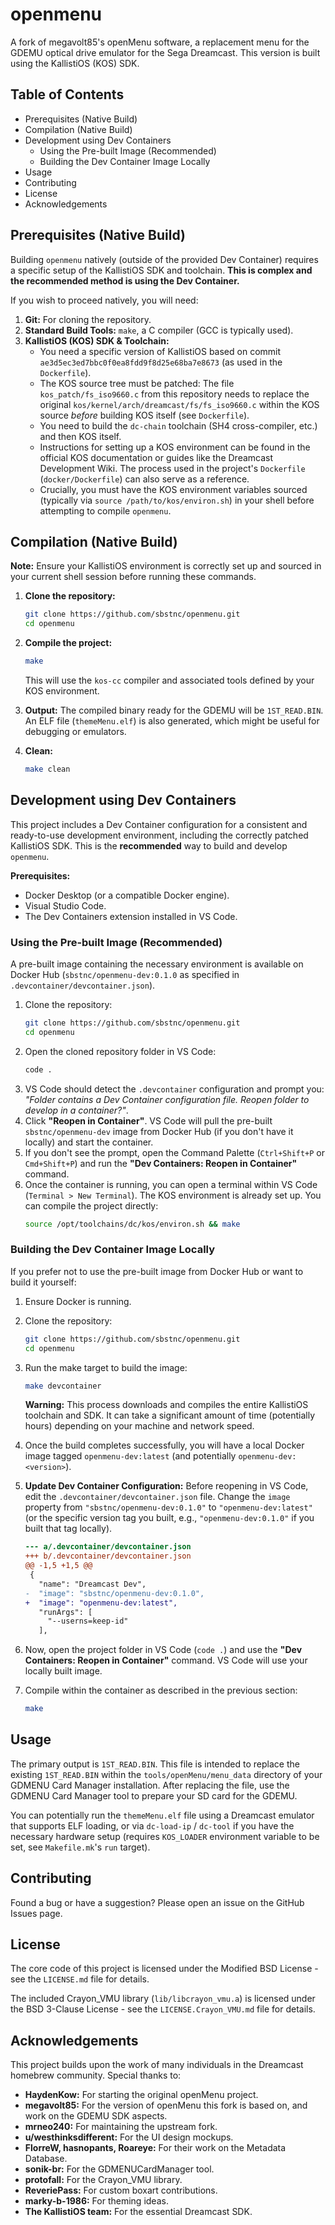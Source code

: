 # openmenu

A fork of megavolt85's openMenu software, a replacement menu for the GDEMU
optical drive emulator for the Sega Dreamcast. This version is built using the
KallistiOS (KOS) SDK.

## Table of Contents

- Prerequisites (Native Build)
- Compilation (Native Build)
- Development using Dev Containers
  - Using the Pre-built Image (Recommended)
  - Building the Dev Container Image Locally
- Usage
- Contributing
- License
- Acknowledgements

## Prerequisites (Native Build)

Building `openmenu` natively (outside of the provided Dev Container) requires a
specific setup of the KallistiOS SDK and toolchain. **This is complex and the
recommended method is using the Dev Container.**

If you wish to proceed natively, you will need:

1.  **Git:** For cloning the repository.
2.  **Standard Build Tools:** `make`, a C compiler (GCC is typically used).
3.  **KallistiOS (KOS) SDK & Toolchain:**
    - You need a specific version of KallistiOS based on commit
      `ae3d5ec3ed7bbc0f0ea8fdd9f8d25e68ba7e8673` (as used in the `Dockerfile`).
    - The KOS source tree must be patched: The file `kos_patch/fs_iso9660.c`
      from this repository needs to replace the original
      `kos/kernel/arch/dreamcast/fs/fs_iso9660.c` within the KOS source _before_
      building KOS itself (see `Dockerfile`).
    - You need to build the `dc-chain` toolchain (SH4 cross-compiler, etc.) and
      then KOS itself.
    - Instructions for setting up a KOS environment can be found in the official
      KOS documentation or guides like the Dreamcast Development Wiki. The
      process used in the project's `Dockerfile` (`docker/Dockerfile`) can also
      serve as a reference.
    - Crucially, you must have the KOS environment variables sourced (typically
      via `source /path/to/kos/environ.sh`) in your shell before attempting to
      compile `openmenu`.

## Compilation (Native Build)

**Note:** Ensure your KallistiOS environment is correctly set up and sourced in
your current shell session before running these commands.

1.  **Clone the repository:**

    ```bash
    git clone https://github.com/sbstnc/openmenu.git
    cd openmenu
    ```

2.  **Compile the project:**

    ```bash
    make
    ```

    This will use the `kos-cc` compiler and associated tools defined by your KOS
    environment.

3.  **Output:** The compiled binary ready for the GDEMU will be `1ST_READ.BIN`.
    An ELF file (`themeMenu.elf`) is also generated, which might be useful for
    debugging or emulators.

4.  **Clean:**
    ```bash
    make clean
    ```

## Development using Dev Containers

This project includes a Dev Container configuration for a consistent and
ready-to-use development environment, including the correctly patched KallistiOS
SDK. This is the **recommended** way to build and develop `openmenu`.

**Prerequisites:**

- Docker Desktop (or a compatible Docker engine).
- Visual Studio Code.
- The Dev Containers extension installed in VS Code.

### Using the Pre-built Image (Recommended)

A pre-built image containing the necessary environment is available on Docker
Hub (`sbstnc/openmenu-dev:0.1.0` as specified in
`.devcontainer/devcontainer.json`).

1.  Clone the repository:
    ```bash
    git clone https://github.com/sbstnc/openmenu.git
    cd openmenu
    ```
2.  Open the cloned repository folder in VS Code:
    ```bash
    code .
    ```
3.  VS Code should detect the `.devcontainer` configuration and prompt you:
    _"Folder contains a Dev Container configuration file. Reopen folder to
    develop in a container?"_.
4.  Click **"Reopen in Container"**. VS Code will pull the pre-built
    `sbstnc/openmenu-dev` image from Docker Hub (if you don't have it locally)
    and start the container.
5.  If you don't see the prompt, open the Command Palette (`Ctrl+Shift+P` or
    `Cmd+Shift+P`) and run the **"Dev Containers: Reopen in Container"**
    command.
6.  Once the container is running, you can open a terminal within VS Code
    (`Terminal > New Terminal`). The KOS environment is already set up. You can
    compile the project directly:
    ```bash
    source /opt/toolchains/dc/kos/environ.sh && make
    ```

### Building the Dev Container Image Locally

If you prefer not to use the pre-built image from Docker Hub or want to build it
yourself:

1.  Ensure Docker is running.
2.  Clone the repository:
    ```bash
    git clone https://github.com/sbstnc/openmenu.git
    cd openmenu
    ```
3.  Run the make target to build the image:
    ```bash
    make devcontainer
    ```
    **Warning:** This process downloads and compiles the entire KallistiOS
    toolchain and SDK. It can take a significant amount of time (potentially
    hours) depending on your machine and network speed.
4.  Once the build completes successfully, you will have a local Docker image
    tagged `openmenu-dev:latest` (and potentially `openmenu-dev:<version>`).
5.  **Update Dev Container Configuration:** Before reopening in VS Code, edit
    the `.devcontainer/devcontainer.json` file. Change the `image` property from
    `"sbstnc/openmenu-dev:0.1.0"` to `"openmenu-dev:latest"` (or the specific
    version tag you built, e.g., `"openmenu-dev:0.1.0"` if you built that tag
    locally).

    ```diff
    --- a/.devcontainer/devcontainer.json
    +++ b/.devcontainer/devcontainer.json
    @@ -1,5 +1,5 @@
     {
       "name": "Dreamcast Dev",
    -  "image": "sbstnc/openmenu-dev:0.1.0",
    +  "image": "openmenu-dev:latest",
       "runArgs": [
         "--userns=keep-id"
       ],

    ```

6.  Now, open the project folder in VS Code (`code .`) and use the **"Dev
    Containers: Reopen in Container"** command. VS Code will use your locally
    built image.
7.  Compile within the container as described in the previous section:
    ```bash
    make
    ```

## Usage

The primary output is `1ST_READ.BIN`. This file is intended to replace the
existing `1ST_READ.BIN` within the `tools/openMenu/menu_data` directory of your
GDMENU Card Manager installation. After replacing the file, use the GDMENU Card
Manager tool to prepare your SD card for the GDEMU.

You can potentially run the `themeMenu.elf` file using a Dreamcast emulator that
supports ELF loading, or via `dc-load-ip` / `dc-tool` if you have the necessary
hardware setup (requires `KOS_LOADER` environment variable to be set, see
`Makefile.mk`'s `run` target).

## Contributing

Found a bug or have a suggestion? Please open an issue on the GitHub Issues
page.

## License

The core code of this project is licensed under the Modified BSD License - see
the `LICENSE.md` file for details.

The included Crayon_VMU library (`lib/libcrayon_vmu.a`) is licensed under the
BSD 3-Clause License - see the `LICENSE.Crayon_VMU.md` file for details.

## Acknowledgements

This project builds upon the work of many individuals in the Dreamcast homebrew
community. Special thanks to:

- **HaydenKow:** For starting the original openMenu project.
- **megavolt85:** For the version of openMenu this fork is based on, and work on
  the GDEMU SDK aspects.
- **mrneo240:** For maintaining the upstream fork.
- **u/westhinksdifferent:** For the UI design mockups.
- **FlorreW, hasnopants, Roareye:** For their work on the Metadata Database.
- **sonik-br:** For the GDMENUCardManager tool.
- **protofall:** For the Crayon_VMU library.
- **ReveriePass:** For custom boxart contributions.
- **marky-b-1986:** For theming ideas.
- **The KallistiOS team:** For the essential Dreamcast SDK.
